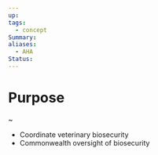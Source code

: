 ```yaml
---
up: 
tags:
  - concept
Summary: 
aliases:
  - AHA
Status:
---
```

# Purpose
~
- Coordinate veterinary biosecurity
- Commonwealth oversight of biosecurity 
